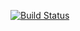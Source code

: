 [![Build Status](https://travis-ci.org/marcinowski/movies.svg?branch=master)](https://travis-ci.org/marcinowski/movies)